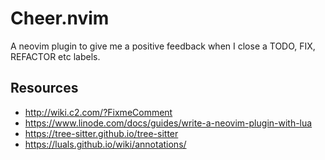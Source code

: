 # Cheer.nvim
A neovim plugin to give me a positive feedback when I close a TODO, FIX, REFACTOR etc labels.

## Resources
- http://wiki.c2.com/?FixmeComment
- https://www.linode.com/docs/guides/write-a-neovim-plugin-with-lua
- https://tree-sitter.github.io/tree-sitter
- https://luals.github.io/wiki/annotations/
